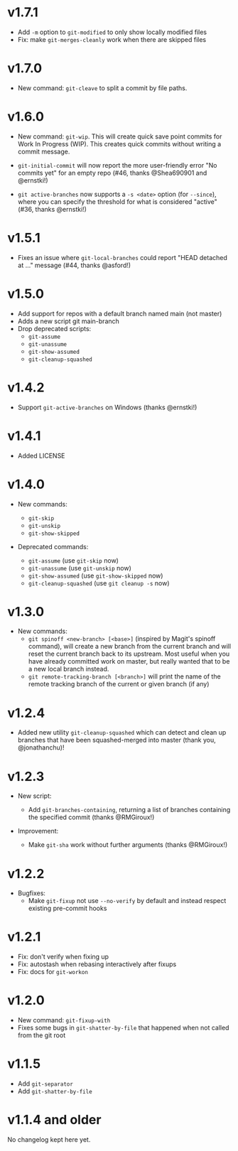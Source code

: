 # v1.7.1

- Add `-m` option to `git-modified` to only show locally modified files
- Fix: make `git-merges-cleanly` work when there are skipped files

# v1.7.0

- New command: `git-cleave` to split a commit by file paths.

# v1.6.0

- New command: `git-wip`. This will create quick save point
  commits for Work In Progress (WIP). This creates quick commits
  without writing a commit message.

- `git-initial-commit` will now report the more user-friendly error "No commits
  yet" for an empty repo (#46, thanks @Shea690901 and @ernstki!)

- `git active-branches` now supports a `-s <date>` option (for `--since`),
  where you can specify the threshold for what is considered "active" (#36,
  thanks @ernstki!)


# v1.5.1

- Fixes an issue where `git-local-branches` could report "HEAD detached at ..."
  message (#44, thanks @asford!)

# v1.5.0

- Add support for repos with a default branch named main (not master)
- Adds a new script git main-branch
- Drop deprecated scripts:
  * `git-assume`
  * `git-unassume`
  * `git-show-assumed`
  * `git-cleanup-squashed`

# v1.4.2

- Support `git-active-branches` on Windows (thanks @ernstki!)

# v1.4.1

- Added LICENSE

# v1.4.0

- New commands:
  * `git-skip`
  * `git-unskip`
  * `git-show-skipped`

- Deprecated commands:
  * `git-assume` (use `git-skip` now)
  * `git-unassume` (use `git-unskip` now)
  * `git-show-assumed` (use `git-show-skipped` now)
  * `git-cleanup-squashed` (use `git cleanup -s` now)

# v1.3.0

- New commands:
  * `git spinoff <new-branch> [<base>]` (inspired by Magit's spinoff command),
    will create a new branch from the current branch and will reset the current
    branch back to its upstream. Most useful when you have already committed
    work on master, but really wanted that to be a new local branch instead.
  * `git remote-tracking-branch [<branch>]` will print the name of the remote
    tracking branch of the current or given branch (if any)

# v1.2.4

- Added new utility `git-cleanup-squashed` which can detect and clean up
  branches that have been squashed-merged into master (thank you,
  @jonathanchu)!

# v1.2.3

- New script:
  * Add `git-branches-containing`, returning a list of branches containing the
    specified commit (thanks @RMGiroux!)

- Improvement:
  * Make `git-sha` work without further arguments (thanks @RMGiroux!)

# v1.2.2

- Bugfixes:
  * Make `git-fixup` not use `--no-verify` by default and instead respect
    existing pre-commit hooks

# v1.2.1

- Fix: don't verify when fixing up
- Fix: autostash when rebasing interactively after fixups
- Fix: docs for `git-workon`

# v1.2.0

- New command: `git-fixup-with`
- Fixes some bugs in `git-shatter-by-file` that happened when not called from
  the git root

# v1.1.5

- Add `git-separator`
- Add `git-shatter-by-file`

# v1.1.4 and older

No changelog kept here yet.
